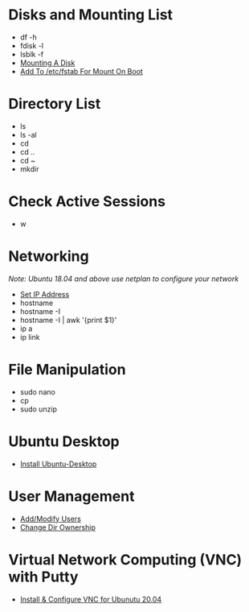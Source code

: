 # Disks and Mounting List
- df -h
- fdisk -l
- lsblk -f
- [Mounting A Disk](https://unix.stackexchange.com/questions/92803/there-are-4-ssds-but-df-only-listed-one-why)
- [Add To /etc/fstab For Mount On Boot](https://askubuntu.com/questions/303497/adding-an-entry-to-fstab)

# Directory List
- ls
- ls -al
- cd </dir>
- cd ..
- cd ~
- mkdir

# Check Active Sessions
- w

# Networking
_Note: Ubuntu 18.04 and above use netplan to configure your network_
- [Set IP Address](https://vitux.com/how-to-configure-networking-with-netplan-on-ubuntu/)
- hostname
- hostname -I
- hostname -I | awk '{print $1}'
- ip a
- ip link

# File Manipulation
- sudo nano </dir>
- cp <filepath> <destpath>
- sudo unzip <filepath>

# Ubuntu Desktop
- [Install Ubuntu-Desktop](https://www.youtube.com/watch?v=98YuVDj6g8Q)
  
# User Management
- [Add/Modify Users](https://www.youtube.com/watch?v=19WOD84JFxA)
- [Change Dir Ownership](https://linuxize.com/post/linux-chown-command/#:~:text=The%20chown%20command%20allows%20you,the%20group%20members%2C%20and%20others.)
  
# Virtual Network Computing (VNC) with Putty
- [Install & Configure VNC for Ubunutu 20.04](https://www.digitalocean.com/community/tutorials/how-to-install-and-configure-vnc-on-ubuntu-20-04)
